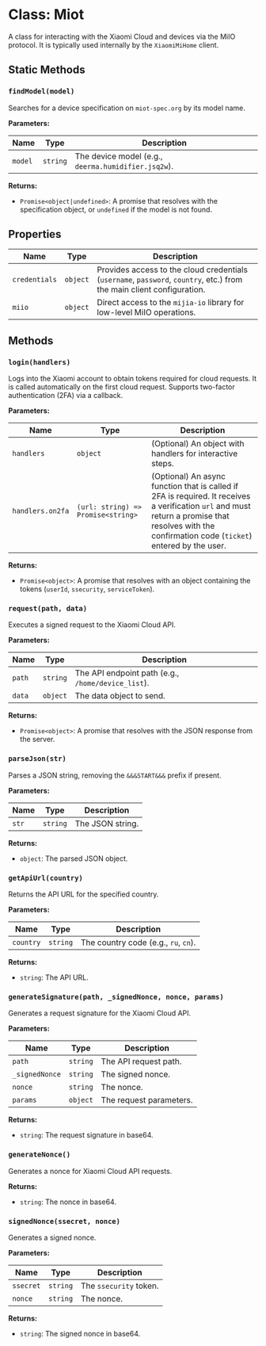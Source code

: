 # Class: Miot

A class for interacting with the Xiaomi Cloud and devices via the MiIO
protocol. It is typically used internally by the `XiaomiMiHome` client.

## Static Methods

### `findModel(model)`

Searches for a device specification on `miot-spec.org` by its model name.

**Parameters:**

| Name    | Type     | Description                                     |
| ------- | -------- | ----------------------------------------------- |
| `model` | `string` | The device model (e.g., `deerma.humidifier.jsq2w`). |

**Returns:**

- `Promise<object|undefined>`: A promise that resolves with the
  specification object, or `undefined` if the model is not found.

## Properties

| Name          | Type     | Description                                                                                             |
| ------------- | -------- | ------------------------------------------------------------------------------------------------------- |
| `credentials` | `object` | Provides access to the cloud credentials (`username`, `password`, `country`, etc.) from the main client configuration. |
| `miio`        | `object` | Direct access to the `mijia-io` library for low-level MiIO operations.                                  |

## Methods

### `login(handlers)`

Logs into the Xiaomi account to obtain tokens required for cloud requests.
It is called automatically on the first cloud request. Supports two-factor
authentication (2FA) via a callback.

**Parameters:**

| Name            | Type                                   | Description                                                                                                                                                                             |
| --------------- | -------------------------------------- | --------------------------------------------------------------------------------------------------------------------------------------------------------------------------------------- |
| `handlers`      | `object`                               | (Optional) An object with handlers for interactive steps.                                                                                                                               |
| `handlers.on2fa`| `(url: string) => Promise<string>` | (Optional) An async function that is called if 2FA is required. It receives a verification `url` and must return a promise that resolves with the confirmation code (`ticket`) entered by the user. |

**Returns:**

- `Promise<object>`: A promise that resolves with an object containing the
  tokens (`userId`, `ssecurity`, `serviceToken`).

### `request(path, data)`

Executes a signed request to the Xiaomi Cloud API.

**Parameters:**

| Name   | Type     | Description                                    |
| ------ | -------- | ---------------------------------------------- |
| `path` | `string` | The API endpoint path (e.g., `/home/device_list`). |
| `data` | `object` | The data object to send.                       |

**Returns:**

- `Promise<object>`: A promise that resolves with the JSON response from the server.

### `parseJson(str)`

Parses a JSON string, removing the `&&&START&&&` prefix if present.

**Parameters:**

| Name  | Type     | Description     |
| ----- | -------- | --------------- |
| `str` | `string` | The JSON string. |

**Returns:**

- `object`: The parsed JSON object.

### `getApiUrl(country)`

Returns the API URL for the specified country.

**Parameters:**

| Name      | Type     | Description                        |
| --------- | -------- | ---------------------------------- |
| `country` | `string` | The country code (e.g., `ru`, `cn`). |

**Returns:**

- `string`: The API URL.

### `generateSignature(path, _signedNonce, nonce, params)`

Generates a request signature for the Xiaomi Cloud API.

**Parameters:**

| Name           | Type     | Description           |
| -------------- | -------- | --------------------- |
| `path`         | `string` | The API request path. |
| `_signedNonce` | `string` | The signed nonce.     |
| `nonce`        | `string` | The nonce.            |
| `params`       | `object` | The request parameters. |

**Returns:**

- `string`: The request signature in base64.

### `generateNonce()`

Generates a nonce for Xiaomi Cloud API requests.

**Returns:**

- `string`: The nonce in base64.

### `signedNonce(ssecret, nonce)`

Generates a signed nonce.

**Parameters:**

| Name      | Type     | Description         |
| --------- | -------- | ------------------- |
| `ssecret` | `string` | The `ssecurity` token. |
| `nonce`   | `string` | The nonce.          |

**Returns:**

- `string`: The signed nonce in base64.

